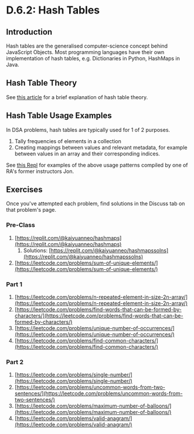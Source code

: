 # D.6.2: Hash Tables

## Introduction

Hash tables are the generalised computer-science concept behind JavaScript Objects. Most programming languages have their own implementation of hash tables, e.g. Dictionaries in Python, HashMaps in Java.

## Hash Table Theory

See [this article](https://www.hackerearth.com/practice/data-structures/hash-tables/basics-of-hash-tables/tutorial/) for a brief explanation of hash table theory.

## Hash Table Usage Examples

In DSA problems, hash tables are typically used for 1 of 2 purposes.

1. Tally frequencies of elements in a collection
2. Creating mappings between values and relevant metadata, for example between values in an array and their corresponding indices.

See [this Repl](https://repl.it/@kaiyuanneo/hashmapapplications#main.py) for examples of the above usage patterns compiled by one of RA's former instructors Jon.

## Exercises

Once you've attempted each problem, find solutions in the Discuss tab on that problem's page.

### Pre-Class

1. [https://replit.com/@kaiyuanneo/hashmaps](https://replit.com/@kaiyuanneo/hashmaps)
   1. Solutions: [https://replit.com/@kaiyuanneo/hashmapssolns](https://replit.com/@kaiyuanneo/hashmapssolns)
2. [https://leetcode.com/problems/sum-of-unique-elements/](https://leetcode.com/problems/sum-of-unique-elements/)

### Part 1

1. [https://leetcode.com/problems/n-repeated-element-in-size-2n-array/](https://leetcode.com/problems/n-repeated-element-in-size-2n-array/)
2. [https://leetcode.com/problems/find-words-that-can-be-formed-by-characters/](https://leetcode.com/problems/find-words-that-can-be-formed-by-characters/)
3. [https://leetcode.com/problems/unique-number-of-occurrences/](https://leetcode.com/problems/unique-number-of-occurrences/)
4. [https://leetcode.com/problems/find-common-characters/](https://leetcode.com/problems/find-common-characters/)

### Part 2

1. [https://leetcode.com/problems/single-number/](https://leetcode.com/problems/single-number/)
2. [https://leetcode.com/problems/uncommon-words-from-two-sentences/](https://leetcode.com/problems/uncommon-words-from-two-sentences/)
3. [https://leetcode.com/problems/maximum-number-of-balloons/](https://leetcode.com/problems/maximum-number-of-balloons/)
4. [https://leetcode.com/problems/valid-anagram/](https://leetcode.com/problems/valid-anagram/)

